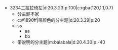 - 3234工拉拉琦左|d:20.3.23|p:100|c:rgba(120,1,1,0.7)
	- 分主题不家
	- c:#1890ff|带颜色的分主题|d:20.3.29|p:20
	- ss
		- aa
		- bb
	- 带说明的分主题|m:balabala|d:20.4.30|p:-40
